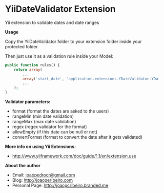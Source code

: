 # YiiDateValidator Extension #

Yii extension to validate dates and date ranges

**Usage**

Copy the YiiDateValidator folder to your extension folder inside your protected folder.

Then just use it as a validation rule inside your Model:
```php
public function rules() {
    return array(
        ...
        array('start_date', 'application.extensions.YDateValidator.YDateValidator', 'format' => 'm-Y', 'rangeMin' => '01-1950', 'rangeMax' => date('m-Y', strtotime('01-01-' . (date('Y') + 5))), 'regex' => '/^\d{1,2}-\d{4}$/', 'allowEmpty' => true, 'convertToFormat' => 'Y-m-d', 'invalidFormatMsg' => 'The date format must be mm-yyyy.'),
        ...
    );
}
```
**Validator parameters:**
- format (format the dates are asked to the users)
- rangeMin (min date validation)
- rangeMax (max date validation)
- regex (regex validator for the format)
- allowEmpty (if this date can be null or not)
- convertFormat (format to convert the date after it gets validated)

**More info on using Yii Extensions:**
- http://www.yiiframework.com/doc/guide/1.1/en/extension.use

**About the author**
   - Email: joaopedrocr@gmail.com
   - Blog: http://joaoperibeiro.com
   - Personal Page: http://joaopcribeiro.branded.me
